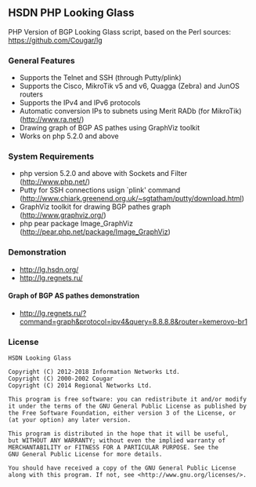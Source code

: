 ## HSDN PHP Looking Glass
PHP Version of BGP Looking Glass script, based on the Perl sources: https://github.com/Cougar/lg

### General Features
- Supports the Telnet and SSH (through Putty/plink)
- Supports the Cisco, MikroTik v5 and v6, Quagga (Zebra) and JunOS routers
- Supports the IPv4 and IPv6 protocols
- Automatic conversion IPs to subnets using Merit RADb (for MikroTik) (http://www.ra.net/)
- Drawing graph of BGP AS pathes using GraphViz toolkit
- Works on php 5.2.0 and above

### System Requirements
- php version 5.2.0 and above with Sockets and Filter (http://www.php.net/)
- Putty for SSH connections usign `plink' command (http://www.chiark.greenend.org.uk/~sgtatham/putty/download.html)
- GraphViz toolkit for drawing BGP pathes graph (http://www.graphviz.org/)
- php pear package Image_GraphViz (http://pear.php.net/package/Image_GraphViz)

### Demonstration
- http://lg.hsdn.org/
- http://lg.regnets.ru/

#### Graph of BGP AS pathes demonstration
- http://lg.regnets.ru/?command=graph&protocol=ipv4&query=8.8.8.8&router=kemerovo-br1

### License
    HSDN Looking Glass

    Copyright (C) 2012-2018 Information Networks Ltd.
    Copyright (C) 2000-2002 Cougar
    Copyright (C) 2014 Regional Networks Ltd.

    This program is free software: you can redistribute it and/or modify
    it under the terms of the GNU General Public License as published by
    the Free Software Foundation, either version 3 of the License, or
    (at your option) any later version.

    This program is distributed in the hope that it will be useful,
    but WITHOUT ANY WARRANTY; without even the implied warranty of
    MERCHANTABILITY or FITNESS FOR A PARTICULAR PURPOSE. See the
    GNU General Public License for more details.

    You should have received a copy of the GNU General Public License
    along with this program. If not, see <http://www.gnu.org/licenses/>.
